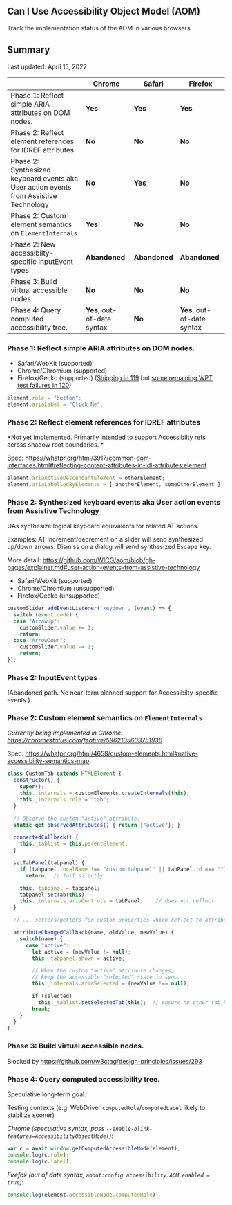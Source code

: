 ## Can I Use Accessibility Object Model (AOM)

Track the implementation status of the AOM in various browsers.

## Summary

Last updated: April 15, 2022

| | Chrome | Safari | Firefox |
| --- | --- | --- | --- |
| Phase 1: Reflect simple ARIA attributes on DOM nodes. | **Yes** | **Yes** | **Yes** |
| Phase 2: Reflect element references for IDREF attributes | **No** | **No** | **No** |
| Phase 2: Synthesized keyboard events aka User action events from Assistive Technology | **No** | **Yes** | **No** |
| Phase 2: Custom element semantics on `ElementInternals` | **Yes** | **No** | **No** |
| Phase 2: New accessibilty-specific InputEvent types | **Abandoned** | **Abandoned** | **Abandoned** |
| Phase 3: Build virtual accessible nodes. | **No** | **No** | **No** |
| Phase 4: Query computed accessibility tree. | **Yes**, out-of-date syntax | **No** | **Yes**, out-of-date syntax |

### Phase 1: Reflect simple ARIA attributes on DOM nodes.

* Safari/WebKit (supported)
* Chrome/Chromium (supported)
* Firefox/Gecko (supported) ([Shipping in 119](https://bugzilla.mozilla.org/show_bug.cgi?id=1785412) but [some remaining WPT test failures in 120](https://bugzilla.mozilla.org/show_bug.cgi?id=1858211))

```js
element.role = "button";
element.ariaLabel = "Click Me";
```

### Phase 2: Reflect element references for IDREF attributes

*Not yet implemented. Primarily intended to support Accessibilty refs across shadow root boundaries. *

Spec:
https://whatpr.org/html/3917/common-dom-interfaces.html#reflecting-content-attributes-in-idl-attributes:element

```js
element.ariaActiveDescendantElement = otherElement;
element.ariaLabelledByElements = [ anotherElement, someOtherElement ];
```


### Phase 2: Synthesized keyboard events aka User action events from Assistive Technology

UAs synthesize logical keyboard equivalents for related AT actions.

Examples: AT increment/decrement on a slider will send synthesized up/down arrows. Dismiss on a dialog will send synthesized Escape key.

More detail: https://github.com/WICG/aom/blob/gh-pages/explainer.md#user-action-events-from-assistive-technology

* Safari/WebKit (supported)
* Chrome/Chromium (unsupported)
* Firefox/Gecko (unsupported)

```js
customSlider.addEventListener('keydown', (event) => {
  switch (event.code) {
  case "ArrowUp":
    customSlider.value += 1;
    return;
  case "ArrowDown":
    customSlider.value -= 1;
    return;
});
```

### Phase 2: InputEvent types

(Abandoned path. No near-term planned support for Accessibilty-specific events.)

### Phase 2: Custom element semantics on `ElementInternals` 

*Currently being implemented in Chrome: https://chromestatus.com/feature/5962105603751936*

Spec: 
https://whatpr.org/html/4658/custom-elements.html#native-accessibility-semantics-map

```js
class CustomTab extends HTMLElement {
  constructor() {
    super();
    this._internals = customElements.createInternals(this);
    this._internals.role = "tab";
  }

  // Observe the custom "active" attribute.
  static get observedAttributes() { return ["active"]; }

  connectedCallback() {
    this._tablist = this.parentElement;
  }

  setTabPanel(tabpanel) {
    if (tabpanel.localName !== "custom-tabpanel" || tabPanel.id === "")
      return;  // fail silently

    this._tabpanel = tabpanel;
    tabpanel.setTab(this);
    this._internals.ariaControls = tabPanel;    // does not reflect
  }

  // ... setters/getters for custom properties which reflect to attributes

  attributeChangedCallback(name, oldValue, newValue) {
    switch(name) {
      case "active":
        let active = (newValue != null);
        this._tabpanel.shown = active;

        // When the custom "active" attribute changes,
        // keep the accessible "selected" state in sync.
        this._internals.ariaSelected = (newValue !== null);

        if (selected)
          this._tablist.setSelectedTab(this);  // ensure no other tab has "active" set
        break;
    }
  }
}
```

### Phase 3: Build virtual accessible nodes.

Blocked by https://github.com/w3ctag/design-principles/issues/293

### Phase 4: Query computed accessibility tree.

Speculative long-term goal. 

Testing contexts (e.g. WebDriver `computedRole`/`computedLabel` likely to stabilize sooner)

*Chrome (speculative syntax, pass `--enable-blink-features=AccessibilityObjectModel`)*:

```js
var c = await window.getComputedAccessibleNode(element);
console.log(c.role);
console.log(c.label);
```

*Firefox (out of date syntax, `about:config accessibility.AOM.enabled = true`)*:

```js
console.log(element.accessibleNode.computedRole);
```
